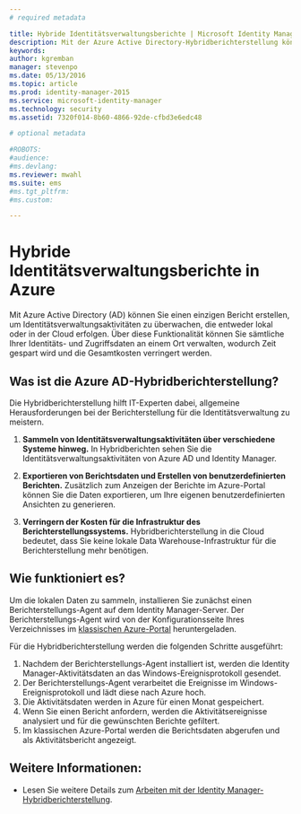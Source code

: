 ```yaml
---
# required metadata

title: Hybride Identitätsverwaltungsberichte | Microsoft Identity Manager
description: Mit der Azure Active Directory-Hybridberichterstellung können Sie benutzerdefinierte Berichte erstellen, die sowohl Cloud- als auch lokale Ereignisse enthalten.
keywords:
author: kgremban
manager: stevenpo
ms.date: 05/13/2016
ms.topic: article
ms.prod: identity-manager-2015
ms.service: microsoft-identity-manager
ms.technology: security
ms.assetid: 7320f014-8b60-4866-92de-cfbd3e6edc48

# optional metadata

#ROBOTS:
#audience:
#ms.devlang:
ms.reviewer: mwahl
ms.suite: ems
#ms.tgt_pltfrm:
#ms.custom:

---
```


# Hybride Identitätsverwaltungsberichte in Azure
Mit Azure Active Directory (AD) können Sie einen einzigen Bericht erstellen, um Identitätsverwaltungsaktivitäten zu überwachen, die entweder lokal oder in der Cloud erfolgen. Über diese Funktionalität können Sie sämtliche Ihrer Identitäts- und Zugriffsdaten an einem Ort verwalten, wodurch Zeit gespart wird und die Gesamtkosten verringert werden.

## Was ist die Azure AD-Hybridberichterstellung?
Die Hybridberichterstellung hilft IT-Experten dabei, allgemeine Herausforderungen bei der Berichterstellung für die Identitätsverwaltung zu meistern.

1. **Sammeln von Identitätsverwaltungsaktivitäten über verschiedene Systeme hinweg.** In Hybridberichten sehen Sie die Identitätsverwaltungsaktivitäten von Azure AD und Identity Manager.

2. **Exportieren von Berichtsdaten und Erstellen von benutzerdefinierten Berichten.** Zusätzlich zum Anzeigen der Berichte im Azure-Portal können Sie die Daten exportieren, um Ihre eigenen benutzerdefinierten Ansichten zu generieren.

3. **Verringern der Kosten für die Infrastruktur des Berichterstellungssystems.** Hybridberichterstellung in die Cloud bedeutet, dass Sie keine lokale Data Warehouse-Infrastruktur für die Berichterstellung mehr benötigen.

## Wie funktioniert es?

Um die lokalen Daten zu sammeln, installieren Sie zunächst einen Berichterstellungs-Agent auf dem Identity Manager-Server. Der Berichterstellungs-Agent wird von der Konfigurationsseite Ihres Verzeichnisses im [klassischen Azure-Portal](https://manage.windowsazure.com/) heruntergeladen.

Für die Hybridberichterstellung werden die folgenden Schritte ausgeführt:
1. Nachdem der Berichterstellungs-Agent installiert ist, werden die Identity Manager-Aktivitätsdaten an das Windows-Ereignisprotokoll gesendet.
2. Der Berichterstellungs-Agent verarbeitet die Ereignisse im Windows-Ereignisprotokoll und lädt diese nach Azure hoch.
3. Die Aktivitätsdaten werden in Azure für einen Monat gespeichert.
4. Wenn Sie einen Bericht anfordern, werden die Aktivitätsereignisse analysiert und für die gewünschten Berichte gefiltert.
5. Im klassischen Azure-Portal werden die Berichtsdaten abgerufen und als Aktivitätsbericht angezeigt.

## Weitere Informationen:
- Lesen Sie weitere Details zum [Arbeiten mit der Identity Manager-Hybridberichterstellung](/microsoft-identity-manager/deploy-use/working-with-identity-manager-hybrid-reporting).


<!--HONumber=May16_HO3-->


